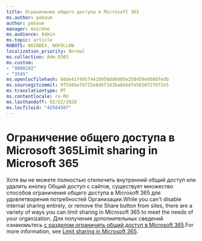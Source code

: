```yaml
---
title: Ограничение общего доступа в Microsoft 365
ms.author: pebaum
author: pebaum
manager: mnirkhe
ms.audience: Admin
ms.topic: article
ROBOTS: NOINDEX, NOFOLLOW
localization_priority: Normal
ms.collection: Adm_O365
ms.custom:
- "9000192"
- "3545"
ms.openlocfilehash: 8dde41f495f4410950dd6805e258459e8686fedb
ms.sourcegitcommit: 9f594bef6725e846f343ba8eb4fe5620727971e5
ms.translationtype: MT
ms.contentlocale: ru-RU
ms.lasthandoff: 02/22/2020
ms.locfileid: "42564507"
---
```

# <a name="limit-sharing-in-microsoft-365"></a><span data-ttu-id="5d5f3-102">Ограничение общего доступа в Microsoft 365</span><span class="sxs-lookup"><span data-stu-id="5d5f3-102">Limit sharing in Microsoft 365</span></span>

<span data-ttu-id="5d5f3-103">Хотя вы не можете полностью отключить внутренний общий доступ или удалить кнопку Общий доступ с сайтов, существует множество способов ограничения общего доступа в Microsoft 365 для удовлетворения потребностей Организации.</span><span class="sxs-lookup"><span data-stu-id="5d5f3-103">While you can't disable internal sharing entirely, or remove the Share button from sites, there are a variety of ways you can limit sharing in Microsoft 365 to meet the needs of your organization.</span></span> <span data-ttu-id="5d5f3-104">Для получения дополнительных сведений ознакомьтесь [с разделом ограничить общий доступ в Microsoft 365](https://docs.microsoft.com/Office365/Enterprise/microsoft-365-limit-sharing).</span><span class="sxs-lookup"><span data-stu-id="5d5f3-104">For more information, see [Limit sharing in Microsoft 365](https://docs.microsoft.com/Office365/Enterprise/microsoft-365-limit-sharing).</span></span>

